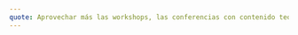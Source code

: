 ```yaml
---
quote: Aprovechar más las workshops, las conferencias con contenido teórico es muy útil e interesante, pero también lo son cuestiones prácticas, habilidades blandas y la comunicación efectiva.
---
```

